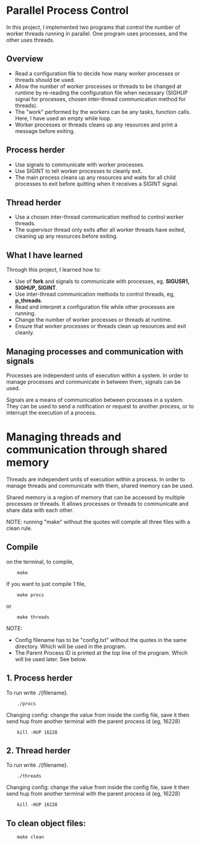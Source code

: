 # Parallel Process Control
In this project, I implemented two programs that control the number of worker threads running in parallel. One program uses processes, and the other uses threads.

## Overview
- Read a configuration file to decide how many worker processes or threads should be used.
- Allow the number of worker processes or threads to be changed at runtime by re-reading the configuration file when necessary (SIGHUP signal for processes, chosen inter-thread communication method for threads).
- The "work" performed by the workers can be any tasks, function calls. Here, I have used an empty while loop.
- Worker processes or threads cleans up any resources and print a message before exiting.

## Process herder
- Use signals to communicate with worker processes.
- Use SIGINT to tell worker processes to cleanly exit.
- The main process cleans up any resources and waits for all child processes to exit before quitting when it receives a SIGINT signal.

## Thread herder
- Use a chosen inter-thread communication method to control worker threads.
- The supervisor thread only exits after all worker threads have exited, cleaning up any resources before exiting.

## What I have learned
Through this project, I learned how to:

- Use of **fork** and signals to communicate with processes, eg. **SIGUSR1, SIGHUP, SIGINT**.
- Use inter-thread communication methods to control threads, eg, **p_threads**.
- Read and interpret a configuration file while other processes are running.
- Change the number of worker processes or threads at runtime.
- Ensure that worker processes or threads clean up resources and exit cleanly.

## Managing processes and communication with signals
Processes are independent units of execution within a system. In order to manage processes and communicate in between them, signals can be used.

Signals are a means of communication between processes in a system. They can be used to send a notification or request to another process, or to interrupt the execution of a process.

# Managing threads and communication through shared memory
Threads are independent units of execution within a process. In order to manage threads and communicate with them, shared memory can be used.

Shared memory is a region of memory that can be accessed by multiple processes or threads. It allows processes or threads to communicate and share data with each other.


NOTE: running "make" without the quotes will compile all three files with a clean rule. 

## Compile

on the terminal, to compile,
```
    make
```
If you want to just compile 1 file,
```
    make procs 
```
or 
```
    make threads 
```

NOTE: 
- Config filename has to be "config.txt" without the quotes in the same directory. Which will be used in the program.
- The Parent Process ID is printed at the top line of the program. Which will be used later. See below.

## 1. Process herder

To run write ./{filename}. 
```
    ./procs
```
Changing config: change the value from inside the config file, save it then send hup from another terminal with the parent process id (eg, 16228)
```
    kill -HUP 16228
```

## 2. Thread herder
To run write ./{filename}. 
```
    ./threads
```
Changing config: change the value from inside the config file, save it then send hup from another terminal with the parent process id (eg, 16228)
```
    kill -HUP 16228
```


## To clean object files:
```
    make clean
```
